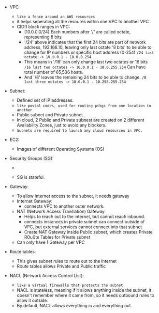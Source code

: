 - VPC: 
  - ```like a fence around an AWS resources```
  - it helps seperating all the resoures within one VPC to another VPC
  - CIDR block ranges in VPC:
    - (10.0.0.0/24) Each numbers after '/' are called octate, representing 8 bits
    - '/24' above indicates that the first 24 bits are part of network address, 192.168.10, leaving only last octate '8 bits' to be able to change for IP numbers or specific host address (0-254) ```/24 last octate -> 10.0.0.1 - 10.0.0.254```
    - This means in '/16' can only change last two octates or 16 bits ```/16 last two octates -> 10.0.0.1 - 10.0.255.254``` Can have total number of 65,536 hosts.
    - And '/8' leaves the remaining 24 bits to be able to change. ```/8 last three octates -> 10.0.0.1 - 10.255.255.254```

- Subnet:
  - Defined set of IP addresses.
  - ```like postal codes, used for routing pckgs from one location to another```
  - Public subnet and Private subnet
  - In cloud, 2 Public and Private subnest are created on 2 different Availability Zones, just to avoid any blockers.
  - ```Subnets are required to launch any cloud resources in VPC.```

- EC2:
  - Images of different Operating Systems (OS)

- Security Groups (SG):
  - ```like virtual firewalls for EC2 instances to control incomming and outgoing traffic'''
  - SG is stateful.

- Gateway:
  - To allow Internet access to the subnet, it needs gateway
  - Internet Gateway:
    - connects VPC to another outer network.
  - NAT (Network Access Translation) Gateway:
    - Helps to reach out to the internet, but cannot reach inbound.
    - connects instances in private subnet can connect outside of VPC, but external services cannot connect into that subnet
    - Create NAT Gateway inside Public subnet, which creates Private ROu0te Tables for Private subnet
  - Can only have 1 Gateway per VPC

- Route tables:
  - This gives subnet rules to route out to the Internet
  - Route tables allows Private and Public traffic

- NACL (Network Access Control List):
  - ```like a virtual firewalls that protects the subnet```
  - NACL is stateless, meaning if it allows anything inside the subnet, it doesn't remember where it came from, so it needs outbound rules to allow it outside.
  - By default, NACL allows everything in and everything out.
